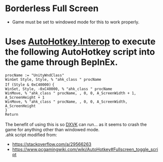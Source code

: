 # Borderless Full Screen
- Game must be set to windowed mode for this to work properly.

# Uses [AutoHotkey.Interop](https://github.com/amazing-andrew/AutoHotkey.Interop) to execute the following AutoHotkey script into the game through BepInEx.

``procName := "UnityWndClass"``\
``WinGet Style, Style, % "ahk_class " procName``\
``If (Style & 0xC40000)``
``{``\
``WinSet, Style, -0xC40000, % "ahk_class " procName``\
``WinMove, % "ahk_class " procName, , 0, 0, A_ScreenWidth + 1, A_ScreenHeight + 1``\
``WinMove, % "ahk_class " procName, , 0, 0, A_ScreenWidth, A_ScreenHeight``\
``}``\
``Return``\
\
The benefit of using this is so [DXVK](https://github.com/doitsujin/dxvk) can run... as it seems to crash the game for anything other than windowed mode.\
.ahk script modified from: 
- https://stackoverflow.com/a/29566263 
- https://www.pcgamingwiki.com/wiki/AutoHotkey#Fullscreen_toggle_script
